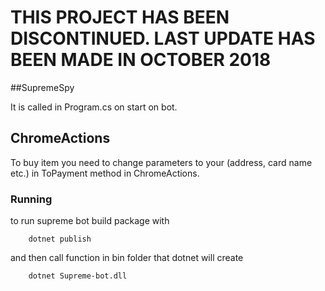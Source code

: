 # THIS PROJECT HAS BEEN DISCONTINUED. LAST UPDATE HAS BEEN MADE IN OCTOBER 2018

##SupremeSpy

It is called in Program.cs on start on bot.

## ChromeActions

To buy item you need to change parameters to your (address, card name etc.) in ToPayment method in ChromeActions.

### Running

to run supreme bot build package with
        
        dotnet publish
        
 and           then call function in bin folder that dotnet will create
 
        dotnet Supreme-bot.dll
